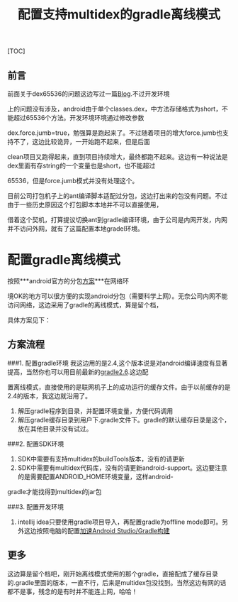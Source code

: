 ﻿---
title: 配置支持multidex的gradle离线模式
layout: post
tags:
 - android
---

[TOC]


前言
---
前面关于dex65536的问题这边写过一篇[Blog](http://sanjayz.com/2014/09/29/subpackage-dex-&&-use-proguard.html).不过开发环境

上的问题没有涉及，android由于单个classes.dex，中方法存储格式为short，不能超过65536个方法。开发环境环境通过修改参数

dex.force.jumb=true，勉强算是跑起来了。不过随着项目的增大force.jumb也支持不了，这边比较诡异，一开始跑不起来，但是后面

clean项目又跑得起来，直到项目持续增大，最终都跑不起来。这边有一种说法是dex里面有存string的一个变量也是short，也不能超过

65536，但是force.jumb模式并没有处理这个。

目前公司打包机子上的ant编译脚本适配过分包，这边打出来的包没有问题。不过由于一些历史原因这个打包脚本本地并不可以直接使用，

借着这个契机，打算提议切换ant到gradle编译环境，由于公司是内网开发，内网并不访问外网，就有了这篇配置本地gradel环境。

配置gradle离线模式
======
按照***android官方的分包[方案](https://developer.android.com/reference/android/support/multidex/MultiDex.html)***在网络环

境OK的地方可以很方便的实现android分包（需要科学上网）。无奈公司内网不能访问网络，这边采用了gradle的离线模式，算是留个档，

具体方案见下：


方案流程
---
###1. 配置gradle环境
我这边用的是2.4,这个版本说是对android编译速度有显著提高，当然你也可以用目前最新的[gradle2.6](https://gradle.org/).这边配

置离线模式，直接使用的是联网机子上的成功运行的缓存文件。由于以前缓存的是2.4的版本，我这边就沿用了。

1.  解压gradle程序到目录，并配置环境变量，方便代码调用
2.  解压gradle缓存目录到用户下.gradle文件下。gradle的默认缓存目录是这个，放在其他目录并没有试过。

###2. 配置SDK环境
1.  SDK中需要有支持multidex的buildTools版本，没有的请更新
2.  SDK中需要有multidex代码库，没有的请更新android-support。这边要注意的是需要配置ANDROID_HOME环境变量，这样android-

gradle才能找得到multidex的jar包

###3. 配置开发环境
1. intellij idea只要使用gradle项目导入，再配置gradle为offline mode即可。另外这边按照电脑的配置[加速Android Studio/Gradle构建](http://blog.isming.me/2015/03/18/android-build-speed-up/)


更多
---
这边算是留个档吧，刚开始离线模式使用的那个gradle，直接配成了缓存目录的.gradle里面的版本，一直不行，后来是multidex包没找到。当然这边有网的话都不是事，残念的是有时并不能连上网，哈哈！

